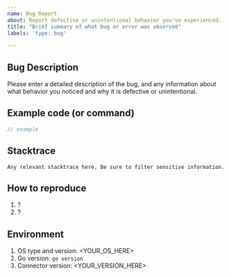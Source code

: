 ```yaml
---
name: Bug Report
about: Report defective or unintentional behavior you've experienced.
title: "Brief summary of what bug or error was observed"
labels: 'type: bug'

---
```


<!--

Thanks for stopping by to let us know something could be better!

**PLEASE READ**: If you have a support contract with Google, please create an 
issue in the [support console](https://cloud.google.com/support/) instead of 
filing on GitHub. This will ensure a timely response.

Please run down the following list and make sure you've tried the usual "quick fixes":

  - Search the issues already opened: https://github.com/GoogleCloudPlatform/alloydb-go-connector/issues
  - Check for answers on StackOverflow: https://stackoverflow.com/questions/tagged/google-alloydb

If you are still having issues, please include as much information as possible:

--> 

## Bug Description

Please enter a detailed description of the bug, and any information about what 
behavior you noticed and why it is defective or unintentional. 

## Example code (or command)

```go
// example
```

## Stacktrace
```
Any relevant stacktrace here. Be sure to filter sensitive information.
```

## How to reproduce

  1. ?
  2. ?

## Environment

1. OS type and version: <YOUR_OS_HERE>
2. Go version: `go version`
2. Connector version: <YOUR_VERSION_HERE> 